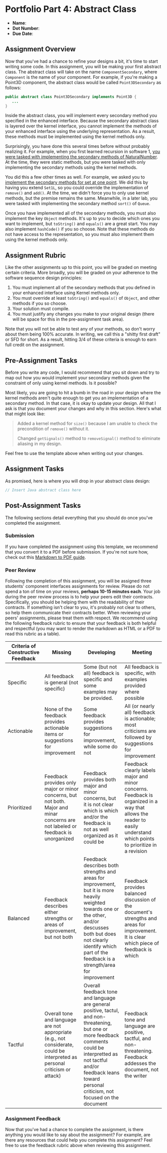 # Portfolio Part 4: Abstract Class

- **Name**: <!-- TODO: fill with first and last name (e.g., Brutus Buckeye) and delete this comment -->
- **Dot Number**: <!-- TODO: fill with OSU dot number (e.g., buckeye.17) and delete this comment -->
- **Due Date**: <!-- TODO: fill out with due date and time (e.g., 10/17 @ 3:10 PM EST) and delete this comment -->

## Assignment Overview

Now that you've had a chance to refine your designs a bit, it's time to start
writing some code. In this assignment, you will be making your first abstract
class. The abstract class will take on the name `ComponentSecondary`, where
`Component` is the name of your component. For example, if you're making a
Point3D component, the abstract class would be called `Point3DSecondary` as
follows:

```java
public abstract class Point3DSecondary implements Point3D {
   ...
}
```

Inside the abstract class, you will implement every secondary method
you specified in the enhanced interface. Because the secondary
abstract class is layered over the kernel interface, you cannot
implement the methods of your enhanced interface using the
underlying representation. As a result, these methods must be
implemented using the kernel methods only.

Surprisingly, you have done this several times before without
probably realizing it. For example, when you first learned recursion
in software 1, [you were tasked with implementing the secondary
methods of NaturalNumber][lab-14]. At the time, they were static
methods, but you were tasked with only implementing the secondary
methods using the kernel methods.

You did this a few other times as well. For example, we asked you
to [implement the secondary methods for set at one point][lab-21].
We did this by having you extend `Set1L`, so you could override
the implementation of `remove()` and `add()`. At the time, we
didn't force you to only use kernel methods, but the premise
remains the same. Meanwhile, in a later lab, you were tasked with
implementing the secondary method `sort()` of `Queue`.

Once you have implemented all of the secondary methods, you must
also implement the key `Object` methods. It's up to you to decide
which ones you want to implement, but `toString()` and `equals()`
are a great start. You may also implement `hashCode()` if you so
choose. Note that these methods do not have access to the representation,
so you must also implement them using the kernel methods only.

## Assignment Rubric

Like the other assignments up to this point, you will be graded
on meeting certain criteria. More broadly, you will be graded on
your adherence to the software sequence design principles:

1. You must implement all of the secondary methods that you defined
   in your enhanced interface using Kernel methods only.
2. You must override at least `toString()` and `equals()` of
   `Object`, and other methods if you so choose.
3. Your solution must compile.
4. You must justify any changes you make to your original design
   (there will be space for this in the pre-assignment task area).

Note that you will not be able to test any of your methods, so don't
worry about them being 100% accurate. In writing, we call this a
"shitty first draft" or SFD for short. As a result, hitting 3/4
of these criteria is enough to earn full credit on the assignment.

## Pre-Assignment Tasks

Before you write any code, I would recommend that you sit down
and try to map out how you would implement your secondary methods
given the constraint of only using kernel methods. Is it possible?

Most likely, you are going to hit a bumb in the road in your design
where the kernel methods aren't quite enough to get you an implementation
of a secondary method. In that case, it is okay to update your design.
All that I ask is that you document your changes and why in this section.
Here's what that might look like:

> Added a kernel method for `size()` because I am unable to check the
> precondition of `remove()` without it.
>
> Changed `getSignals()` method to `removeSignal()` method to eliminate
> aliasing in my design.

Feel free to use the template above when writing out your changes.

<!-- TODO: include your changes to your design here -->

## Assignment Tasks

As promised, here is where you will drop in your abstract class design:

```java
// Insert Java abstract class here
```

## Post-Assignment Tasks

The following sections detail everything that you should do once
you've completed the assignment.

### Submission

If you have completed the assignment using this template, we recommend
that you convert it to a PDF before submission. If you're not sure
how, check out this [Markdown to PDF guide][markdown-to-pdf-guide].

### Peer Review

Following the completion of this assignment, you will be assigned
three students' component interfaces assignments for review.
Please do not spend a ton of time on your reviews, **perhaps 10-15
minutes each**. Your job during the peer review process is to help
your peers edit their contracts. Specifically, you should be helping
them with the readability of their contracts. If something isn't clear
to you, it's probably not clear to others, so help them communicate
their contracts better. When reviewing your peers' assignments,
please treat them with respect. We recommend using the following
feedback rubric to ensure that your feedback is both helpful and
respectful (you may want to render the markdown as HTML or a PDF
to read this rubric as a table).

| Criteria of Constructive Feedback | Missing                                                                                                                           | Developing                                                                                                                                                                                                                                | Meeting                                                                                                                                                               |
| --------------------------------- | --------------------------------------------------------------------------------------------------------------------------------- | ----------------------------------------------------------------------------------------------------------------------------------------------------------------------------------------------------------------------------------------- | --------------------------------------------------------------------------------------------------------------------------------------------------------------------- |
| Specific                          | All feedback is general (not specific)                                                                                            | Some (but not all) feedback is specific and some examples may be provided.                                                                                                                                                                | All feedback is specific, with examples provided where possible                                                                                                       |
| Actionable                        | None of the feedback provides actionable items or suggestions for improvement                                                     | Some feedback provides suggestions for improvement, while some do not                                                                                                                                                                     | All (or nearly all) feedback is actionable; most criticisms are followed by suggestions for improvement                                                               |
| Prioritized                       | Feedback provides only major or minor concerns, but not both. Major and minar concerns are not labeled or feedback is unorganized | Feedback provides both major and minor concerns, but it is not clear which is which and/or the feedback is not as well organized as it could be                                                                                           | Feedback clearly labels major and minor concerns. Feedback is organized in a way that allows the reader to easily understand which points to prioritize in a revision |
| Balanced                          | Feedback describes either strengths or areas of improvement, but not both                                                         | Feedback describes both strengths and areas for improvement, but it is more heavily weighted towards one or the other, and/or descusses both but does not clearly identify which part of the feedback is a strength/area for improvement  | Feedback provides balanced discussion of the document's strengths and areas for improvement. It is clear which piece of feedback is which                             |
| Tactful                           | Overall tone and language are not appropriate (e.g., not considerate, could be interpreted as personal criticism or attack)       | Overall feedback tone and language are general positive, tactul, and non-threatening, but one or more feedback comments could be interpretted as not tactful and/or feedback leans toward personal criticism, not focused on the document | Feedback tone and language are positive, tactful, and non-threatening. Feedback addesses the document, not the writer                                                 |

### Assignment Feedback

Now that you've had a chance to complete the assignment, is there
anything you would like to say about the assignment? For example,
are there any resources that could help you complete this assignment?
Feel free to use the feedback rubric above when reviewing this
assignment.

<!-- TODO: share your feedback here -->

[markdown-to-pdf-guide]: https://therenegadecoder.com/blog/how-to-convert-markdown-to-a-pdf-3-quick-solutions/
[lab-14]: https://web.cse.ohio-state.edu/software/2221/web-sw1/extras/instructions/natural-number-static/natural-number-static.html
[lab-21]: https://web.cse.ohio-state.edu/software/2221/web-sw1/extras/instructions/set-instance-methods/set-instance-methods.html
